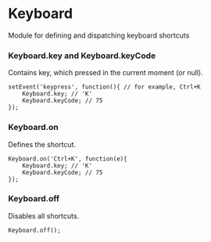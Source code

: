 # Keyboard
Module for defining and dispatching keyboard shortcuts

### Keyboard.key and Keyboard.keyCode
Contains key, which pressed in the current moment (or null).

    setEvent('keypress', function(){ // for example, Ctrl+K
    	Keyboard.key; // 'K'
    	Keyboard.keyCode; // 75
    });

### Keyboard.on
Defines the shortcut.

    Keyboard.on('Ctrl+K', function(e){
    	Keyboard.key; // 'K'
    	Keyboard.keyCode; // 75
    });

### Keyboard.off
Disables all shortcuts.

    Keyboard.off();
